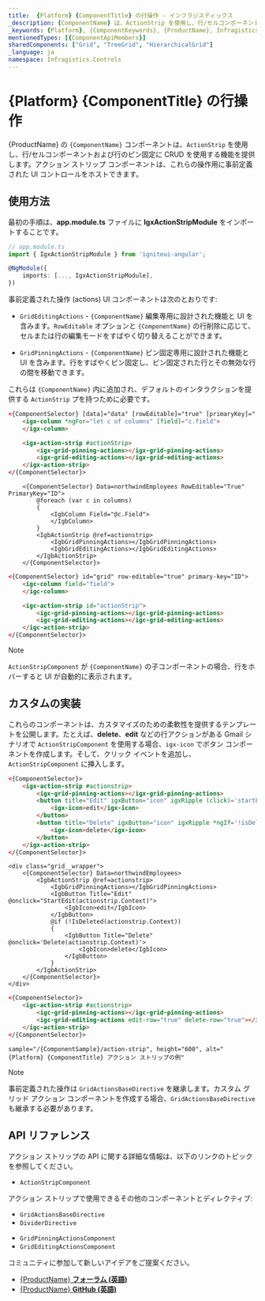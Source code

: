 ```yaml
---
title:  {Platform} {ComponentTitle} の行操作 - インフラジスティックス
_description: {ComponentName} は、ActionStrip を使用し、行/セルコンポーネントおよび行のピン固定に CRUD を使用する機能を提供します。
_keywords: {Platform}, {ComponentKeywords}, {ProductName}, Infragistics, インフラジスティックス
mentionedTypes: [{ComponentApiMembers}]
sharedComponents: ["Grid", "TreeGrid", "HierarchicalGrid"]
_language: ja
namespace: Infragistics.Controls
---
```


# {Platform} {ComponentTitle} の行操作

{ProductName} の `{ComponentName}` コンポーネントは、`ActionStrip` を使用し、行/セルコンポーネントおよび行のピン固定に CRUD を使用する機能を提供します。アクション ストリップ コンポーネントは、これらの操作用に事前定義された UI コントロールをホストできます。

## 使用方法

<!-- Angular -->
最初の手順は、**app.module.ts** ファイルに **IgxActionStripModule** をインポートすることです。

```typescript
// app.module.ts
import { IgxActionStripModule } from 'igniteui-angular';

@NgModule({
    imports: [..., IgxActionStripModule],
})
```
<!-- end: Angular -->

事前定義された操作 (actions) UI コンポーネントは次のとおりです:

- `GridEditingActions` - `{ComponentName}` 編集専用に設計された機能と UI を含みます。`RowEditable` オプションと `{ComponentName}` の行削除に応じて、セルまたは行の編集モードをすばやく切り替えることができます。

- `GridPinningActions` - `{ComponentName}` ピン固定専用に設計された機能と UI を含みます。行をすばやくピン固定し、ピン固定された行とその無効な行の間を移動できます。

これらは `{ComponentName}` 内に追加され、デフォルトのインタラクションを提供する `ActionStrip` プを持つために必要です。

<!-- Angular -->
```html
<{ComponentSelector} [data]="data" [rowEditable]="true" [primaryKey]="'ID'">
    <igx-column *ngFor="let c of columns" [field]="c.field">
    </igx-column>

    <igx-action-strip #actionStrip>
        <igx-grid-pinning-actions></igx-grid-pinning-actions>
        <igx-grid-editing-actions></igx-grid-editing-actions>
    </igx-action-strip>
</{ComponentSelector}>
```
<!-- end: Angular -->

```razor
    <{ComponentSelector} Data=northwindEmployees RowEditable="True" PrimaryKey="ID">
        @foreach (var c in columns)
        {
            <IgbColumn Field="@c.Field">
            </IgbColumn>
        }
        <IgbActionStrip @ref=actionstrip>
            <IgbGridPinningActions></IgbGridPinningActions>
            <IgbGridEditingActions></IgbGridEditingActions>
        </IgbActionStrip>
    </{ComponentSelector}>
```

<!-- WebComponents -->
```html
<{ComponentSelector} id="grid" row-editable="true" primary-key="ID">
    <igc-column field="field">
    </igc-column>

    <igc-action-strip id="actionStrip">
        <igc-grid-pinning-actions></igc-grid-pinning-actions>
        <igc-grid-editing-actions></igc-grid-editing-actions>
    </igc-action-strip>
</{ComponentSelector}>
```
<!-- end: WebComponents -->

> [!Note]
> `ActionStripComponent` が `{ComponentName}` の子コンポーネントの場合、行をホバーすると UI が自動的に表示されます。

## カスタムの実装

これらのコンポーネントは、カスタマイズのための柔軟性を提供するテンプレートを公開します。たとえば、**delete**、**edit** などの行アクションがある Gmail シナリオで `ActionStripComponent` を使用する場合、`igx-icon` でボタン コンポーネントを作成します。そして、クリック イベントを追加し、`ActionStripComponent` に挿入します。

<!-- Angular -->
```html
<{ComponentSelector}>
    <igx-action-strip #actionstrip>
        <igx-grid-pinning-actions></igx-grid-pinning-actions>
        <button title="Edit" igxButton="icon" igxRipple (click)='startEdit(actionstrip.context)'>
            <igx-icon>edit</igx-icon>
        </button>
        <button title="Delete" igxButton="icon" igxRipple *ngIf='!isDeleted(actionstrip.context)' (click)='actionstrip.context.delete()'>
            <igx-icon>delete</igx-icon>
        </button>
    </igx-action-strip>
</{ComponentSelector}>
```
<!-- end: Angular -->

```razor
<div class="grid__wrapper">
    <{ComponentSelector} Data=northwindEmployees>
        <IgbActionStrip @ref=actionstrip>
            <IgbGridPinningActions></IgbGridPinningActions>
            <IgbButton Title="Edit" @onclick="StartEdit(actionstrip.Context)">
                <IgbIcon>edit</IgbIcon>
            </IgbButton>
            @if (!IsDeleted(actionstrip.Context))
            {
                <IgbButton Title="Delete" @onclick='Delete(actionstrip.Context)'>
                    <IgbIcon>delete</IgbIcon>
                </IgbButton>
            }
        </IgbActionStrip>
    </{ComponentSelector}>
</div>
```

<!-- WebComponents -->
```html
<{ComponentSelector}>
    <igc-action-strip #actionstrip>
        <igc-grid-pinning-actions></igc-grid-pinning-actions>
        <igc-grid-editing-actions edit-row="true" delete-row="true"></igc-grid-editing-actions>
    </igc-action-strip>
</{ComponentSelector}>
```
<!-- end: WebComponents -->

`sample="/{ComponentSample}/action-strip", height="600", alt="{Platform} {ComponentTitle} アクション ストリップの例"`



<!-- Angular -->

> [!Note]
> 事前定義された操作は `GridActionsBaseDirective` を継承します。カスタム グリッド アクション コンポーネントを作成する場合、`GridActionsBaseDirective` も継承する必要があります。

<!-- end: Angular -->

## API リファレンス

アクション ストリップの API に関する詳細な情報は、以下のリンクのトピックを参照してください。

* `ActionStripComponent`

アクション ストリップで使用できるその他のコンポーネントとディレクティブ:

<!-- Angular -->

* `GridActionsBaseDirective`
* `DividerDirective`

<!-- end: Angular -->

* `GridPinningActionsComponent`
* `GridEditingActionsComponent`

コミュニティに参加して新しいアイデアをご提案ください。

* [{ProductName} **フォーラム (英語)**]({ForumsLink})
* [{ProductName} **GitHub (英語)**]({GithubLink})